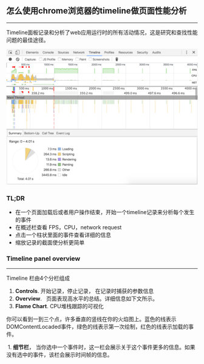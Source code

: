 ## 怎么使用chrome浏览器的timeline做页面性能分析
 * * *
Timeline面板记录和分析了web应用运行时的所有活动情况，这是研究和查找性能问题的最佳途径。

![](./img/timeline-panel.png)  

### TL;DR
*  在一个页面加载后或者用户操作结束，开始一个timeline记录来分析每个发生的事件  
*  在概述栏查看 FPS，CPU，network request  
*  点击一个柱状里面的事件查看详细的信息  
*  缩放记录的截面使分析更简单  


### Timeline panel overview
* * *
Timeline 栏由4个分栏组成  

1. **Controls**. 开始记录，停止记录， 在记录时捕获的参数信息  
2. **Overview**.   页面表现高水平的总结。详细信息如下文所示。
3. **Flame Chart**. CPU堆栈跟踪的可视化  

你可以看到一到三个点，许多垂直的竖线在你的火焰图上。蓝色的线表示DOMContentLocaded事件，绿色的线表示第一次绘制，红色的线表示加载的事件。

  1. **细节栏**， 当你选中一个事件时，这一栏会展示关于这个事件更多的信息。如果没有选中的事件，该栏会展示时间帧的信息。
